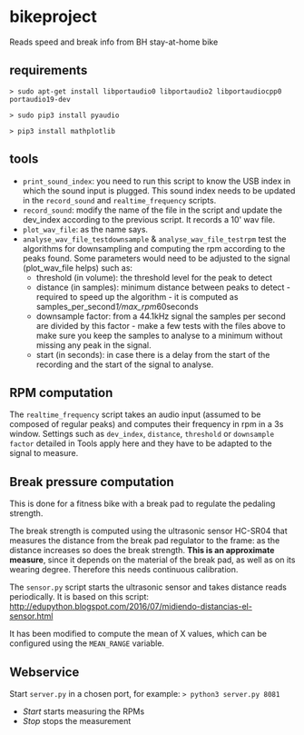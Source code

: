 # bikeproject
Reads speed and break info from BH stay-at-home bike

## requirements

`> sudo apt-get install libportaudio0 libportaudio2 libportaudiocpp0 portaudio19-dev`

`> sudo pip3 install pyaudio`

`> pip3 install mathplotlib`

## tools

* `print_sound_index`: you need to run this script to know the USB index in which the sound input is plugged. This sound index needs to be updated in the `record_sound` and `realtime_frequency` scripts.
* `record_sound`: modify the name of the file in the script and update the dev_index according to the previous script. It records a 10' wav file.
* `plot_wav_file`: as the name says.
* `analyse_wav_file_testdownsample` & `analyse_wav_file_testrpm` test the algorithms for downsampling and computing the rpm according to the peaks found. Some parameters would need to be adjusted to the signal (plot_wav_file helps) such as:
  * threshold (in volume): the threshold level for the peak to detect
  * distance (in samples): minimum distance between peaks to detect - required to speed up the algorithm - it is computed as samples_per_second*1/max_rpm*60seconds
  * downsample factor: from a 44.1kHz signal the samples per second are divided by this factor - make a few tests with the files above to make sure you keep the samples to analyse to a minimum without missing any peak in the signal.
  * start (in seconds): in case there is a delay from the start of the recording and the start of the signal to analyse.
  
 ## RPM computation
 
 The `realtime_frequency` script takes an audio input (assumed to be composed of regular peaks) and computes their frequency in rpm in a 3s window.
 Settings such as `dev_index`, `distance`, `threshold` or `downsample factor` detailed in Tools apply here and they have to be adapted to the signal to measure.
 
## Break pressure computation

This is done for a fitness bike with a break pad to regulate the pedaling strength.

The break strength is computed using the ultrasonic sensor HC-SR04 that measures the distance from the break pad regulator to the frame: as the distance increases so does the break strength. **This is an approximate measure**, since it depends on the material of the break pad, as well as on its wearing degree. Therefore this needs continuous calibration.

The `sensor.py` script starts the ultrasonic sensor and takes distance reads periodically. It is based on this script: http://edupython.blogspot.com/2016/07/midiendo-distancias-el-sensor.html

It has been modified to compute the mean of X values, which can be configured using the `MEAN_RANGE` variable.

## Webservice

Start `server.py` in a chosen port, for example: `> python3 server.py 8081` 
* *Start* starts measuring the RPMs
* *Stop* stops the measurement
